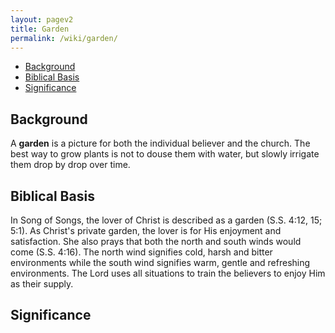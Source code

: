 ```yaml
---
layout: pagev2
title: Garden
permalink: /wiki/garden/
---
```

- [Background](#background)
- [Biblical Basis](#biblical-basis)
- [Significance](#significance)

## Background

A **garden** is a picture for both the individual believer and the church.
The best way to grow plants is not to douse them with water, but slowly irrigate them drop by drop over time.

## Biblical Basis

In Song of Songs, the lover of Christ is described as a garden (S.S. 4:12, 15; 5:1). As Christ's private garden, the lover is for His enjoyment and satisfaction. She also prays that both the north and south winds would come (S.S. 4:16). The north wind signifies cold, harsh and bitter environments while the south wind signifies warm, gentle and refreshing environments. The Lord uses all situations to train the believers to enjoy Him as their supply. 

## Significance
